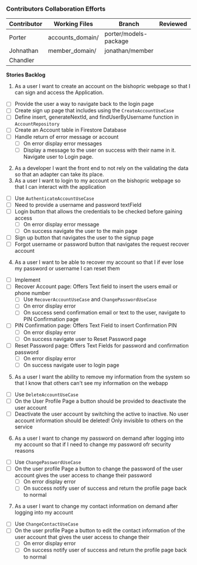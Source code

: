 ### Contributors Collaboration Efforts
|Contributor|Working Files|Branch|Reviewed|Merged|
|-----------|-------------|------|--------|------|
|Porter     |accounts_domain/ |porter/models-package|||
|Johnathan  |member_domain/ |jonathan/member||
|Chandler   ||||

**Stories Backlog**
1. As a user I want to create an account on the bishopric webpage so that I can sign and access the Application.
  - [ ] Provide the user a way to navigate back to the login page
  - [ ] Create sign up page that includes using the `CreateAccountUseCase`
  - [ ] Define insert, generateNextId, and findUserByUsername function in `AccountRepository`
  - [ ] Create an Account table in Firestore Database
  - [ ] Handle return of error message or account
    - [ ] On error display error messages
    - [ ] Display a message to the user on success with their name in it. Navigate user to Login page.
2. As a developer I want the front end to not rely on the validating the data so that an adapter can take its place.
3. As a user I want to login to my account on the bishopric webpage so that I can interact with the application
  - [ ] Use `AuthenticateAccountUseCase`
  - [ ] Need to provide a username and password textField
  - [ ] Login button that allows the credentials to be checked before gaining access
    - [ ] On error display error message
    - [ ] On success navigate the user to the main page
  - [ ] Sign up button that navigates the user to the signup page
  - [ ] Forgot username or password button that navigates the request recover account
4. As a user I want to be able to recover my account so that I if ever lose my password or username I can reset them
  - [ ] Implement
  - [ ] Recover Account page: Offers Text field to insert the users email or phone number
    - [ ] Use `RecoverAccountUseCase` and `ChangePasswordUseCase`
    - [ ] On error display error
    - [ ] On success send confirmation email or text to the user, navigate to PIN Confirmation page
  - [ ] PIN Confirmation page: Offers Text Field to insert Confirmation PIN
    - [ ] On error display error
    - [ ] On success navigate user to Reset Password page
  - [ ] Reset Password page: Offers Text Fields for password and confirmation password
    - [ ] On error display error
    - [ ] On success navigate user to login page
5. As a user I want the ability to remove my information from the system so that I know that others can't see my information on the webapp
  - [ ] Use `DeleteAccountUseCase`
  - [ ] On the User Profile Page a button should be provided to deactivate the user account
  - [ ] Deactivate the user account by switching the active to inactive. No user account information should be deleted! Only invisible to others on the service
6. As a user I want to change my password on demand after logging into my account so that if I need to change my password ofr security reasons
  - [ ] Use `ChangePasswordUseCase`
  - [ ] On the user profile Page a button to change the password of the user account gives the user access to change their password
    - [ ] On error display error
    - [ ] On success notify user of success and return the profile page back to normal
7. As a user I want to change my contact information on demand after logging into my account
  - [ ] Use `ChangeContactUseCase`
  - [ ] On the user profile Page a button to edit the contact information of the user account that gives the user access to change their 
      - [ ] On error display error
      - [ ] On success notify user of success and return the profile page back to normal